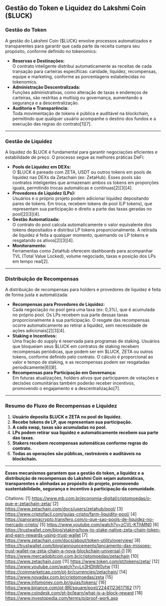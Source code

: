 ## Gestão do Token e Liquidez do Lakshmi Coin ($LUCK)

### **Gestão do Token**

A gestão do Lakshmi Coin ($LUCK) envolve processos automatizados e transparentes para garantir que cada parte da receita cumpra seu propósito, conforme definido no tokenomics:

- **Reservas e Destinações:**  
  O contrato inteligente distribui automaticamente as receitas de cada transação para carteiras específicas: caridade, liquidez, recompensas, equipe e marketing, conforme as porcentagens estabelecidas no tokenomics.
- **Administração Descentralizada:**  
  Funções administrativas, como alteração de taxas e endereços de carteiras, são restritas a multisig ou governança, aumentando a segurança e a descentralização.
- **Auditoria e Transparência:**  
  Toda movimentação de tokens é pública e auditável na blockchain, permitindo que qualquer usuário acompanhe o destino dos fundos e a execução das regras do contrato[1][7].

---

### **Gestão de Liquidez**

A liquidez do $LUCK é fundamental para garantir negociações eficientes e estabilidade de preço. O processo segue as melhores práticas DeFi:

- **Pools de Liquidez em DEXs:**  
  O $LUCK é pareado com ZETA, USDT ou outros tokens em pools de liquidez nas DEXs da Zetachain (ex: ZetaHub). Esses pools são contratos inteligentes que armazenam ambos os tokens em proporções iguais, permitindo trocas automáticas e contínuas[2][3][4].
- **Provedores de Liquidez (LPs):**  
  Usuários e o próprio projeto podem adicionar liquidez depositando pares de tokens. Em troca, recebem tokens de pool (LP tokens), que representam sua participação e direito a parte das taxas geradas no pool[2][3][4].
- **Gestão Automatizada:**  
  O contrato do pool calcula automaticamente o valor equivalente dos tokens depositados e distribui LP tokens proporcionalmente. A retirada de liquidez é feita a qualquer momento, queimando os LP tokens e resgatando os ativos[2][3][4].
- **Monitoramento:**  
  Ferramentas como ZetaHub oferecem dashboards para acompanhar TVL (Total Value Locked), volume negociado, taxas e posição dos LPs em tempo real[2].

---

### **Distribuição de Recompensas**

A distribuição de recompensas para holders e provedores de liquidez é feita de forma justa e automatizada:

- **Recompensas para Provedores de Liquidez:**  
  Cada negociação no pool gera uma taxa (ex: 0,3%), que é acumulada no próprio pool. Os LPs recebem sua parte dessas taxas proporcionalmente à sua participação. O resgate das recompensas ocorre automaticamente ao retirar a liquidez, sem necessidade de ações adicionais[2][3][4].
- **Staking e Incentivos:**  
  Uma fração do supply é reservada para programas de staking. Usuários que bloqueiam seus $LUCK em contratos de staking recebem recompensas periódicas, que podem ser em $LUCK, ZETA ou outros tokens, conforme definido pelo contrato. O cálculo é proporcional ao valor e tempo de staking, e as recompensas podem ser resgatadas periodicamente[6][8].
- **Recompensas para Participação em Governança:**  
  Em futuras atualizações, holders ativos que participarem de votações e decisões comunitárias também poderão receber incentivos, promovendo o engajamento e a descentralização[7].

---

### **Resumo do Fluxo de Recompensas e Liquidez**

1. **Usuário deposita $LUCK e ZETA no pool de liquidez.**
2. **Recebe tokens de LP, que representam sua participação.**
3. **A cada swap, taxas são acumuladas no pool.**
4. **LPs podem retirar sua liquidez e automaticamente recebem sua parte das taxas.**
5. **Stakers recebem recompensas automáticas conforme regras do contrato.**
6. **Todas as operações são públicas, rastreáveis e auditáveis na blockchain.**

---

**Esses mecanismos garantem que a gestão do token, a liquidez e a distribuição de recompensas do Lakshmi Coin sejam automáticas, transparentes e alinhadas ao propósito do projeto, promovendo sustentabilidade, segurança e incentivo à participação da comunidade.**

Citations:
[1] https://www.mb.com.br/economia-digital/criptomoedas/o-que-e-zetachain-zeta/
[2] https://www.zetachain.com/docs/users/zetahub/pool/
[3] https://www.criptofacil.com/guias-cripto/farm-liquidity-pool/
[4] https://panoramacrypto.transfero.com/o-que-sao-pools-de-liquidez-no-mercado-cripto/
[5] https://www.youtube.com/watch?v=zCVL-KThMN0
[6] https://trustwallet.com/blog/staking/how-to-stake-native-zeta-chain-token-and-earn-rewards-using-trust-wallet
[7] https://www.zetachain.com/docs/about/token-utility/overview/
[8] https://trustwallet.com/blog/announcements/lancamento-das-missoes-trust-wallet-na-zeta-chain-a-nova-blockchain-universal-l1
[9] https://www.mercadobitcoin.com.br/criptomoedas/zetachain
[10] https://www.zetachain.com
[11] https://www.token.com/pt/tokens/zeta/
[12] https://www.youtube.com/watch?v=Ln3HDhW0ytw
[13] https://coinmarketcap.com/pt-br/currencies/zetachain/
[14] https://www.novadax.com.br/criptomoedas/zeta
[15] https://www.infomoney.com.br/guias/tokens/
[16] https://www.binance.com/pt-BR/square/post/22441123617162
[17] https://www.coindesk.com/pt-br/learn/what-is-a-block-reward
[18] https://www.investopedia.com/terms/p/proof-work.asp

